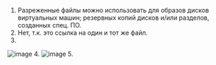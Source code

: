 1. Разреженные файлы можно использовать для
образов дисков виртуальных машин;
резервных копий дисков и/или разделов, созданных спец. ПО.
2. Нет, т.к. это ссылка на один и тот же файл.
3.
![image](https://user-images.githubusercontent.com/95243483/151575722-104e7fb7-4846-4ff3-b41c-cf481466c68b.png)
4. 
![image](https://user-images.githubusercontent.com/95243483/151578367-ea44731c-0cf0-42a2-bacd-8842cb1c63a7.png)
5.

